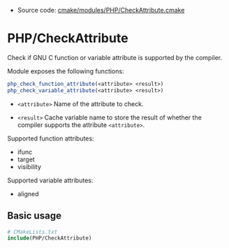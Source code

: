 <!-- This is auto-generated file. -->
* Source code: [cmake/modules/PHP/CheckAttribute.cmake](https://github.com/petk/php-build-system/blob/master/cmake/cmake/modules/PHP/CheckAttribute.cmake)

# PHP/CheckAttribute

Check if GNU C function or variable attribute is supported by the compiler.

Module exposes the following functions:

```cmake
php_check_function_attribute(<attribute> <result>)
php_check_variable_attribute(<attribute> <result>)
```

* `<attribute>`
  Name of the attribute to check.

* `<result>`
  Cache variable name to store the result of whether the compiler supports the
  attribute `<attribute>`.

Supported function attributes:

* ifunc
* target
* visibility

Supported variable attributes:

* aligned

## Basic usage

```cmake
# CMakeLists.txt
include(PHP/CheckAttribute)
```
